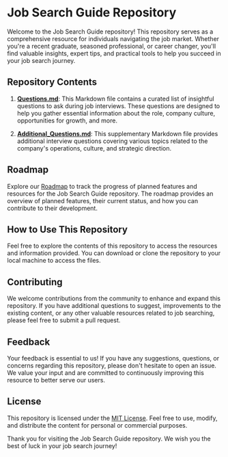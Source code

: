 # **Job Search Guide Repository**

Welcome to the Job Search Guide repository! This repository serves as a comprehensive resource for individuals navigating the job market. Whether you're a recent graduate, seasoned professional, or career changer, you'll find valuable insights, expert tips, and practical tools to help you succeed in your job search journey.

## Repository Contents

1. [**Questions.md**](interview_questions_for_candidates/Questions.md): This Markdown file contains a curated list of insightful questions to ask during job interviews. These questions are designed to help you gather essential information about the role, company culture, opportunities for growth, and more.

2. [**Additional_Questions.md**](interview_questions_for_candidates/Additional_Questions.md): This supplementary Markdown file provides additional interview questions covering various topics related to the company's operations, culture, and strategic direction.

## Roadmap

Explore our [Roadmap](Roadmap/Roadmap.md) to track the progress of planned features and resources for the Job Search Guide repository. The roadmap provides an overview of planned features, their current status, and how you can contribute to their development.

## How to Use This Repository

Feel free to explore the contents of this repository to access the resources and information provided. You can download or clone the repository to your local machine to access the files.

## Contributing

We welcome contributions from the community to enhance and expand this repository. If you have additional questions to suggest, improvements to the existing content, or any other valuable resources related to job searching, please feel free to submit a pull request.

## Feedback

Your feedback is essential to us! If you have any suggestions, questions, or concerns regarding this repository, please don't hesitate to open an issue. We value your input and are committed to continuously improving this resource to better serve our users.

## License

This repository is licensed under the [MIT License](LICENSE). Feel free to use, modify, and distribute the content for personal or commercial purposes.

Thank you for visiting the Job Search Guide repository. We wish you the best of luck in your job search journey!
